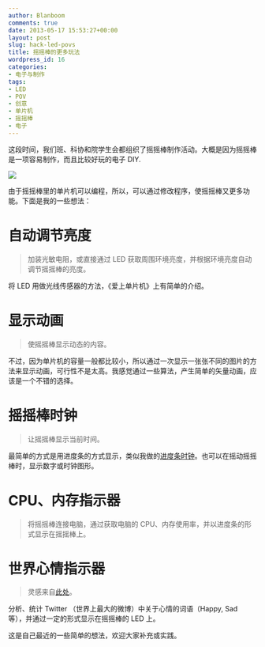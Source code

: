 ```yaml
---
author: Blanboom
comments: true
date: 2013-05-17 15:53:27+00:00
layout: post
slug: hack-led-povs
title: 摇摇棒的更多玩法
wordpress_id: 16
categories:
- 电子与制作
tags:
- LED
- POV
- 创意
- 单片机
- 摇摇棒
- 电子
---
```


这段时间，我们班、科协和院学生会都组织了摇摇棒制作活动。大概是因为摇摇棒是一项容易制作，而且比较好玩的电子 DIY.

![](http://blanboom.org/images/2013/05/LEDPOV.jpg)

由于摇摇棒里的单片机可以编程，所以，可以通过修改程序，使摇摇棒又更多功能。下面是我的一些想法：


# 自动调节亮度




> 加装光敏电阻，或直接通过 LED 获取周围环境亮度，并根据环境亮度自动调节摇摇棒的亮度。

将 LED 用做光线传感器的方法，《爱上单片机》上有简单的介绍。


<!-- more -->


# 显示动画




> 使摇摇棒显示动态的内容。

不过，因为单片机的容量一般都比较小，所以通过一次显示一张张不同的图片的方法来显示动画，可行性不是太高。我感觉通过一些算法，产生简单的矢量动画，应该是一个不错的选择。




# 摇摇棒时钟




> 让摇摇棒显示当前时间。

最简单的方式是用进度条的方式显示，类似我做的[进度条时钟](http://blanboom.org/my-taskbar-clock.diy)。也可以在摇动摇摇棒时，显示数字或时钟图形。




# CPU、内存指示器




> 将摇摇棒连接电脑，通过获取电脑的 CPU、内存使用率，并以进度条的形式显示在摇摇棒上。




# 世界心情指示器




> 灵感来自[此处](http://www.instructables.com/id/Twitter-Mood-Light-The-Worlds-Mood-in-a-Box/)。

分析、统计 Twitter （世界上最大的微博）中关于心情的词语（Happy, Sad 等），并通过一定的形式显示在摇摇棒的 LED 上。




这是自己最近的一些简单的想法，欢迎大家补充或实践。
